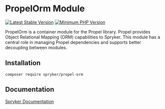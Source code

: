 # PropelOrm Module
[![Latest Stable Version](https://poser.pugx.org/spryker/propel-orm/v/stable.svg)](https://packagist.org/packages/spryker/propel-orm)
[![Minimum PHP Version](https://img.shields.io/badge/php-%3E%3D%208.1-8892BF.svg)](https://php.net/)

PropelOrm is a container module for the Propel library. Propel provides Object Relational Mapping (ORM) capabilities to Spryker. This module has a central role in managing Propel dependencies and supports better decoupling between modules.

## Installation

```
composer require spryker/propel-orm
```

## Documentation

[Spryker Documentation](https://docs.spryker.com)
